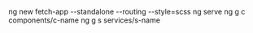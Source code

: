ng new fetch-app --standalone --routing --style=scss
ng serve 
ng g c components/c-name
ng g s services/s-name